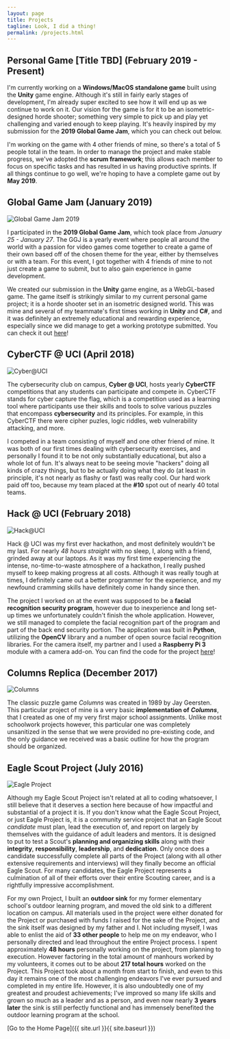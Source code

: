 ```yaml
---
layout: page
title: Projects
tagline: Look, I did a thing!
permalink: /projects.html
---
```


## Personal Game [Title TBD] (February 2019 - Present)
I'm currently working on a **Windows/MacOS standalone game** built using the **Unity** game engine. Although it's still in fairly early stages of development, I'm already super excited to see how it will end up as we continue to work on it. Our vision for the game is for it to be an isometric-designed horde shooter; something very simple to pick up and play yet challenging and varied enough to keep playing. It's heavily inspired by my submission for the **2019 Global Game Jam**, which you can check out below.

I'm working on the game with 4 other friends of mine, so there's a total of 5 people total in the team. In order to manage the project and make stable progress, we've adopted the **scrum framework**; this allows each member to focus on specific tasks and has resulted in us having productive sprints. If all things continue to go well, we're hoping to have a complete game out by **May 2019**.


## Global Game Jam (January 2019)
![Global Game Jam 2019](/assets/pictures/GGJ.jpg)

I participated in the **2019 Global Game Jam**, which took place from *January 25 - January 27*. The GGJ is a yearly event where people all around the world with a passion for video games come together to create a game of their own based off of the chosen theme for the year, either by themselves or with a team. For this event, I got together with 4 friends of mine to not just create a game to submit, but to also gain experience in game development.

We created our submission in the **Unity** game engine, as a WebGL-based game. The game itself is strikingly similar to my current personal game project; it is a horde shooter set in an isometric designed world. This was mine and several of my teammate's first times working in **Unity** and **C#**, and it was definitely an extremely educational and rewarding experience, especially since we did manage to get a working prototype submitted. You can check it out [here](https://globalgamejam.org/2019/games/alone-dark-0)!


## CyberCTF @ UCI (April 2018)
![Cyber@UCI](/assets/pictures/Cyber@UCI_logo.png)

The cybersecurity club on campus, **Cyber @ UCI**, hosts yearly **CyberCTF** competitions that any students can participate and compete in. CyberCTF stands for cyber capture the flag, which is a competition used as a learning tool where participants use their skills and tools to solve various puzzles that encompass **cybersecurity** and its principles. For example, in this CyberCTF there were cipher puzles, logic riddles, web vulnerability attacking, and more.

I competed in a team consisting of myself and one other friend of mine. It was both of our first times dealing with cybersecurity exercises, and personally I found it to be not only substantially educational, but also a whole lot of fun. It's always neat to be seeing movie "hackers" doing all kinds of crazy things, but to be actually doing what they do (at least in principle, it's not nearly as flashy or fast) was really cool. Our hard work paid off too, because my team placed at the **\#10** spot out of nearly 40 total teams.


## Hack @ UCI (February 2018)
![Hack@UCI](/assets/pictures/Hack@UCI_logo.jpg)

Hack @ UCI was my first ever hackathon, and most definitely wouldn't be my last. For nearly *48 hours straight* with no sleep, I, along with a friend, grinded away at our laptops. As it was my first time experiencing the intense, no-time-to-waste atmosphere of a hackathon, I really pushed myself to keep making progress at all costs. Although it was really tough at times, I definitely came out a better programmer for the experience, and my newfound cramming skills have definitely come in handy since then.

The project I worked on at the event was supposed to be a **facial recognition security program**, however due to inexperience and long set-up times we unfortunately couldn't finish the whole application. However, we still managed to complete the facial recognition part of the program and part of the back end security portion. The application was built in **Python**, utilizing the **OpenCV** library and a number of open source facial recognition libraries. For the camera itself, my partner and I used a **Raspberry Pi 3** module with a camera add-on. You can find the code for the project [here](https://github.com/spencerericfong/Hack-UCI-2018)!


## Columns Replica (December 2017)
![Columns](/assets/pictures/Columns.png)

The classic puzzle game *Columns* was created in 1989 by Jay Geersten. This particular project of mine is a very basic **implementation of** ***Columns***, that I created as one of my very first major school assignments. Unlike most schoolwork projects however, this particular one was completely unsanitized in the sense that we were provided no pre-existing code, and the only guidance we received was a basic outline for how the program should be organized.


## Eagle Scout Project (July 2016)
![Eagle Project](/assets/pictures/Eagle_Scout.png)

Although my Eagle Scout Project isn't related at all to coding whatsoever, I still believe that it deserves a section here because of how impactful and substantial of a project it is. If you don't know what the Eagle Scout Project, or just Eagle Project is, it is a community service project that an Eagle Scout *candidate* must plan, lead the execution of, and report on largely by themselves with the guidance of adult leaders and mentors. It is designed to put to test a Scout's **planning and organizing skills** along with their **integrity**, **responsibility**, **leadership**, and **dedication**. Only once does a candidate successfully complete all parts of the Project (along with all other extensive requirements and interviews) will they finally become an official Eagle Scout. For many candidates, the Eagle Project represents a culmination of all of their efforts over their entire Scouting career, and is a rightfully impressive accomplishment.

For my own Project, I built an **outdoor sink** for my former elementary school's outdoor learning program, and moved the old sink to a different location on campus. All materials used in the project were either donated for the Project or purchased with funds I raised for the sake of the Project, and the sink itself was designed by my father and I. Not including myself, I was able to enlist the aid of **33 other people** to help me on my endeavor, who I personally directed and lead throughout the entire Project process. I spent approximately **48 hours** personally working on the project, from planning to execution. However factoring in the total amount of manhours worked by my volunteers, it comes out to be about **217 total hours** worked on the Project. This Project took about a month from start to finish, and even to this day it remains one of the most challenging endeavors I've ever pursued and completed in my entire life. However, it is also undoubtedly one of my greatest and proudest achievements; I've improved so many life skills and grown so much as a leader and as a person, and even now nearly **3 years later** the sink is still perfectly functional and has immensely benefited the outdoor learning program at the school.


[Go to the Home Page]({{ site.url }}{{ site.baseurl }})
